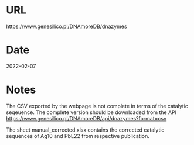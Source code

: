 # URL
https://www.genesilico.pl/DNAmoreDB/dnazymes
# Date
2022-02-07
# Notes
The CSV exported by the webpage is not complete in terms of the catalytic seqeuence. The complete version should be downloaded from the API https://www.genesilico.pl/DNAmoreDB/api/dnazymes?format=csv

The sheet manual_corrected.xlsx contains the corrected catalytic sequences of Ag10 and PbE22 from respective publication. 
